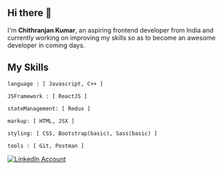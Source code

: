 
<h2>Hi there 👋</h2>
<p>I'm <b>Chithranjan Kumar</b>, an aspiring frontend developer from India and currently working on improving my skills so as to become an awesome developer in coming days.</p>

<h2>My Skills</h2>

```
language : [ Javascript, C++ ]

JSFramework : [ ReactJS ]

stateManagement: [ Redux ]

markup: [ HTML, JSX ]

styling: [ CSS, Bootstrap(basic), Sass(basic) ]

tools : [ Git, Postman ]
```

[![LinkedIn Account](https://img.shields.io/badge/LinkedIn-0A66C2.svg?style=for-the-badge&logo=LinkedIn&logoColor=white)](https://www.linkedin.com/in/chithranjan-kumar-039667259/)
